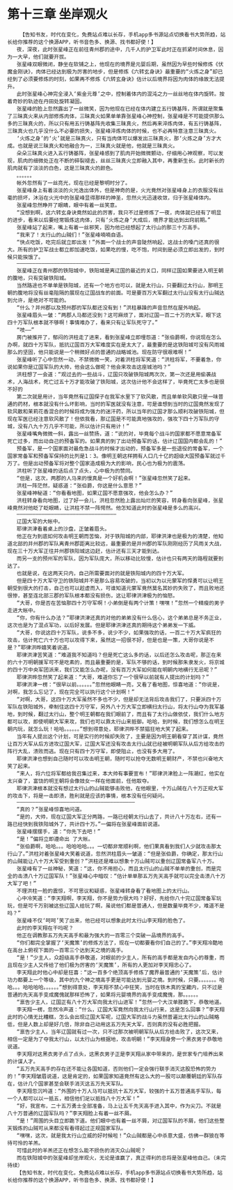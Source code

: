 # 第十三章 坐岸观火
        【告知书友，时代在变化，免费站点难以长存，手机app多书源站点切换看书大势所趋，站长给你推荐的这个换源APP，听书音色多、换源、找书都好使！】
       夜，深夜，此时张星峰正在前往青州郡的途中，几千人的护卫军此时正在抓紧时间休息，因为一大早，他们就要开拔。
       张星峰双眼微闭，静坐在软铺之上，他现在的境界是元婴后期，虽然因为早些时候修炼《伏魔金刚诀》，肉体已经达到极为厉害的地步，但是修炼《六转玄身诀》最重要的“火炼之身”却已经到了必须要修炼的时刻，如果再不修炼《六转玄身诀》估计以后境界将因为肉体的缘故无法提升。
       此时张星峰心神完全浸入‘紫金元尊’之中，控制着体内的混沌之力一丝丝地在体内旋转。按着奇妙的轨迹在丹田处旋转凝固。
       张星峰的脸上忽然露出了一丝微笑，因为他现在已经在体内建立五行铸基阵，所谓就是聚集了三昧真火来从内部修炼肉体，三昧真火如果单单靠张星峰心神控制，张星峰是不可能提供那么多的三昧真火的，所以只有用五行铸基阵先收集三昧真火，然后再来淬炼肉体，有五行铸基阵，三昧真火也几乎没什么不必要的损失，张星峰淬炼肉体的时候，也不必再特意注意三昧真火。
       ‘火炼之身’的‘火’就是三昧真火，只有当肉体可以爆发出三昧真火，那‘火炼之身’方才大成。也就是说三昧真火和他融合为一，三昧真火就是他，他就是三昧真火。
       朵朵三昧真火进入五行铸基阵，张星峰感到了肌肉开始微微颤动，仔细用心神观察，可以发现，肌肉的细微处正在不断的碎裂褪去，丝丝三昧真火立即融入其中，再重新生长。此时新长的肌肉就有了淡淡的白色，这是三昧真火的颜色。
       。。。。。。
       帐外忽然有了一丝亮光，现在已经是黎明时分了。
       张星峰身上有着淡淡的火光逸出体外，但是神奇的是，火光竟然对张星峰身上的衣服没有丝毫的损坏，沐浴在火光中的张星峰显得那样的神圣，忽然火光迅速收敛，归于张星峰体内。
       张星峰忽然睁开了眼睛，眼中有着一丝笑意。
       “没想到啊，这六转玄身诀竟然如此的厉害，我只不过是修炼了一夜，肉体就已经有了明显的进步，看来以后要经常锻炼这肉体，只有‘火炼之身’大成后，境界才能达到出窍前期。”
       张星峰站了起来，嘴上有着一丝邪笑，因为他已经想起了太行山的那三十万高手。
       “我来了！太行山的山贼们！”张星峰喃喃自语。
       “快点吃饭，吃完后就立即出发！”外面一个战士的声音陡然响起，这战士的嗓门还真的很大。所有的护卫军战士都立即加速吃饭，如果吃的慢，吃不饱，时间到是必须立即出发的，到时候只能挨饿了。
       ——————————————————————————————
       张星峰正在青州郡的铁阳城中，铁阳城是离辽国的最近的关口，同样辽国如果要进入明王朝的腹地，只有突破铁阳城。
       当然路途也不单单是铁阳城，还有一个地方也可以，就是太行山，只要翻过太行山，那明王朝的腹地将没有丝毫阻隔的展现在辽国战车的前面。可是要百万大军翻过太行山没有太行山贼达到允许，是绝对不可能的。
       “什么？并州郡以及预州郡的军队都还没有到！”洪柱暴躁的声音忽然在屋外响起。
       张星峰眉头一皱：“两郡人马都还没到？这可麻烦了，面对辽国一百二十万的大军，眼下这四十万军队根本就不够啊！事情难办了，看来只有让军队死守了。”
       “吱——”
       房门被推开了，郁闷的洪柱走了进来，看到张星峰立即埋怨道：“张伯爵啊，你说现在怎么办啊，就四十万军队，抵抗辽国百万大军难度实在是太大了，最重要的是这铁阳城可没有风雨城那么的坚固，他只能说是一个稍微好点的普通的战略城池。现在防守很艰难啊！”
       张星峰听了心中忽然一动，不禁微微一笑，对着洪柱将军笑道：“洪柱将军，不要着急，你说如果你是辽国军队的大帅，他会这么做呢？他会来攻击这座城池吗？”
       洪柱想了一会道：“观过去的一些战斗，辽国只攻破铁阳城两次次，第一次还是用偷袭战术，人海战术，死亡过五十万才能攻破了铁阳城，这次估计他不会这样了，毕竟死亡太多也是很不好的
       第二次就是用计，当年竟然有辽国探子在我军水里下了软风散，而且单单软风散只是一味普通的药材，根本就没有什么坏影响，当时的军医就没有注意，可是谁想到当时的辽国竟然发现了软风散和茉莉花香混合的时候将成为强力的迷汗药，所以当年的辽国才那么顺利攻破铁阳城，但现在军医已经注意软风散了！但依我看，那辽国是不可能真地强攻的，强攻下四十万军队的守城，没有八九十万几乎不可能，所以估计只有用计！”
       张星峰嘴角微微一斜，露出一丝赞扬，道：“说的对，毕竟每个战斗的国家都不愿意常备军死亡过多，而出动自己的预备军的。如果真的到了出动预备军的话，估计辽国国内都会乱的！”
       预备军，是一个国家面对最危急战斗的时候才出动的，预备军多是一些退役的常备军，一个国家常备军和预备军保持的比列是1：3。像明王朝这样拥有人口几十亿的超级大国预备军就过千万了。但是出动预备军将对整个国家造成极为大的影响，民心也为极为的震荡。
       洪柱听了张星峰的话后点了点头，心中极为的赞同。
       “但是，这次，两郡的人马来的慢真是一个好机会啊！”张星峰忽然笑了起来。
       洪柱一阵茫然，疑惑道：“张伯爵，你这是什么意思？”
       张星峰神秘道：“你看看地图，如果辽国不愿意强攻，他会怎么办？”
       洪柱转身看向地图，过了好一会儿，洪柱忽然脸上露出灿烂的笑容，转身看向张星峰，张星峰竟然对他眨了眨眼睛，让洪柱不禁一阵愕然。他怎知道此时的张星峰是多么的高兴。
       ————————————————————————————————
       辽国大军的大帐中。
       耶律洪津看着桌上的沙盘，正皱着眉头。
       他正在为到底如何攻击明王朝而苦恼，对于铁阳城的内部，耶律洪津也是极为的清楚，他知道北部的并州郡的军队离青州郡距离比较远，最重要的是并州郡的军队刚刚经历了风雨关大战，现在三十万大军正往并州郡铁阳城这边赶，估计还有三天才能到达。
       而另一支的预州军的军队，因为军队庞大，所以移动比较慢，估计也只有两天的路程就要到达了。
       也就是说，在这两天只内，自己所需要面对的就是铁阳城内的四十万大军。
       但是四十万大军守卫的铁阳城并不是那么容易攻破的，当初以为以元蒙军的悍勇可以让明王朝受到很大的打击，自己也可以趁虚而入，可谁知道元蒙军竟然莫名其妙的失败了，而且败地还很惨，甚至连北部三郡的军队根本都没有损伤，这让耶律洪津极为的恼怒。
       “大哥，你是否在苦恼那四十万守军啊！小弟倒是有两个计策！嘿嘿！”忽然一个精瘦的男子走进大帐中。
       “你，你有什么办法？”耶律洪津还真的对他的弟弟没有什么信心，这个弟弟总是不务正业，这次也是为了混点军功，以后好发展。但是耶律洪津还真的期待这个弟弟发一下威。
       “大哥，你说这四十万军队，说多不多，说少不少，如果强攻的话，一百二十万大军疯狂的攻击，估计死亡六十万也可以攻得下来，虽然这一招很不好，但是也是一策，大哥你说是不是？”耶律洪晔嬉笑着说道。
       耶律洪津苦笑道：“难道我不知道吗？但是死亡这么多的话，以后还怎么攻击呢，那正在来的六十万明朝援军可不是吃素的，而且最重要的是，军队不够的话，到时候那朱隶发火，将京城的四十万中央军团派来，我们又能怎么办呢，没有百万大军如何能在明朝内地横行无忌呢？”
       耶律洪晔忽然笑了起来道：“大哥，难道你忘了一个很早以前就有人提出的计划吗？”
       耶律洪津一楞：“很早以前。。。。。。”忽然他眼睛一亮，又看了看地图，惊喜地道：“你说是，对啊，我怎么忘记了，现在完全可以执行这个计划啊！”
       “对啊，大哥，这四十万大军虽然不多也不少，但是却无法背后攻击我们了，只要派四十万军队在铁阳城外，牵制住这四十万守军，另外八十万大军立即横扫太行山，将太行山夺为我军基地，到时候，翻过太行山，整个明王朝都在我们眼前了，而且有了太行山做依仗，我们什么地方都可以攻，即使明朝大军来攻，我们也可以靠太行山来抵御。哈哈，到时候，我们想怎么在明王朝内玩，就怎么玩！哈哈。。。。。。”想到得意处，耶律洪晔不禁猖狂地大笑了起来。
       当年有人提出这个计划，可是实行的时候却失败了，主要是因为明王朝看穿了其计谋，竟然让百万大军从后方进攻辽国大军，辽国大军还没有攻击太行山就已经被明朝军队从后方给攻击的阵行大乱，溃败而逃。现在只有四十万守军，即使阻止，也没有多大用了。
       耶律洪津也想到自己随时可以攻击明王朝，随时可以抢夺无数明王朝财产，不禁也兴奋地大笑了起来。
       “来人，将六位将军都给我召集过来，本大帅有事要宣布！”耶律洪津脸上一阵潮红，他实在太兴奋了，富饶的明王朝将会像妓女一样在他面前，任他取夺。
       耶律洪津根本就没有想过太行山的山贼能够击败他，在他眼里，十万山贼在八十万正规大军的攻击下，将是一击即溃，胜利就是应该的事情，根本没有任何疑问。
       ——————————————————————————————————————
       “真的？”张星峰惊喜地问道。
       “是的，大帅，现在辽国大军正分两路，一路已经朝太行山去了，共计八十万左右，还有一路已经快到我铁阳城外了，共计四十万。”一偏将在张星峰面前说道。
       张星峰摆摆手，道：“你先下去吧！”
       “是！”偏将立即遵命出 了大帐。
       “张伯爵啊，哈哈。。。哈哈哈哈。。。一切都非常顺利啊，他们果真看到我们人少就攻击那太行山了。”洪柱对着张星峰大笑着说道，忽然洪柱眉头一皱道：“但是张伯爵，你确定，那太行山的山贼能让八十万大军受到重创？”洪柱还是难以想象十万山贼可以重创辽国常备军八十万。
       张星峰有了一丝神秘，笑道：“这，你不用担心，而且太行山的山贼不单单的重创，而是完全的击溃八十万辽国军队！”张星峰心中暗叹：“估计单单那五万先天高手就可以完全击溃八十万大军了吧！”
       不理洪柱一脸的震惊，不可思议和疑惑，张星峰转身看了看地图上的太行山。
       心中冷笑道：“李天翔啊，李天翔，你不是势力很大吗？好好，先给你八十完辽国常备军玩玩，但是可千万别被这些辽国人给玩了啊，虽说他们都是普通人，但是数量毕竟不少，难道不是吗？”
       张星峰不仅‘呵呵’笑了出来，他已经可以想象此时太行山李天翔的脸色了。
       此时的李天翔在干吗呢？
       他正在调教那五万先天高手和最为强大的一百零三个突破一品境界的高手。
       “你们都完全掌握了‘天魔策’的修炼方法了，现在一切都要看你们自己的了。”李天翔冷酷地在高台上俯视下面的一百零三个达到天之境的高手。
       “是！”少主人，众超级高手恭敬道，对眼前的少主人，所有的高手都是发自内心的尊重，而且现在少主人又传给了他们极为厉害的‘天魔策’，所有的人更加对李天翔忠心了。
       李天翔此时他心中却是狂喜：“这一百多个绝顶高手修炼了魔界最普通的‘天魔策’后，估计功力都要上一个等级，其中的九个神之境高手更是可能达到元婴之境。到时候，只要。。。。。。。哈哈。。。哈哈哈哈。。。。。。”想到得意处，李天翔不禁心中狂笑，当时在铁木真的宝藏内，只不过是普通的先天高手变成魔傀就那样恐怖了，如果将元婴境界的高手变成魔傀，那。。。。。。
       “禀告少主人，辽国正有八十万大军向我太行山进军！”忽然一个大汉单膝跪下，恭敬地道。
       李天翔一楞，忽然冷声道：“什么，辽国大军竟然向我太行山行来，这是怎么回事？”李天翔此时的心情无比糟糕，怎么会出现辽国大军呢，辽国大军的战斗力虽然普遍比太行山的山贼略低，但是人数上却是好几倍，除非自己动用这五万先天大军，否则真的没有必胜把握。
       “禀告少主人，当年辽国就有过一次，只不过那次被明朝军队从后方给击败了，这次又来，相信一定是为了夺我太行山，以太行山为根据地，攻击明朝！”李天翔身旁一个黑衣男子恭敬地说道。
       李天翔对这黑衣男子点了点头，这黑衣男子正是李天翔从家中带来的，是世家专门培养出来的计谋人才。
       “五万先天高手的存在还不能让各国知道，否则他们一定会强行联手消灭这股恐怖的势力的！”李天翔皱眉说道，这是肯定的，如果国家知道竟然有这么大的一股可以颠覆朝廷的军队存在，估计几个国家甚至会联手消灭这五万先天军队。
       李天翔忽沉吟道：“外围的十万人马可以抵抗十五万大军，较强的十五万普通高手军队，每一个人都可以以一抵五，相信他们足以抵挡八十万大军！”
       “好，我宣布，二十五万勇士全部准备，马上让五千先天高手进入其中，作为尖刀。不就是八十万普通的辽国军队吗？”李天翔脸上有着一丝不屑。
       “是！”周围的头目立即跪下道。他们眼中也有着一丝不屑，对辽国军队的不屑，他们这些整天锻炼的山贼可从来都没有看得起过正规国家军队。
       “嘿嘿，这次，就是我太行山立威的好时候啦！”众山贼都是心中杀意大盛，仿佛一群狼在等待可怜的羊羔。
       可惜此时的羊羔还正在想怎么能不损伤的消灭众山贼呢？
       而在铁阳城中的张星峰却坐岸观火，无论是谁赢了，真正得利的总将是张星峰他自己。（未完待续）
       【告知书友，时代在变化，免费站点难以长存，手机app多书源站点切换看书大势所趋，站长给你推荐的这个换源APP，听书音色多、换源、找书都好使！】